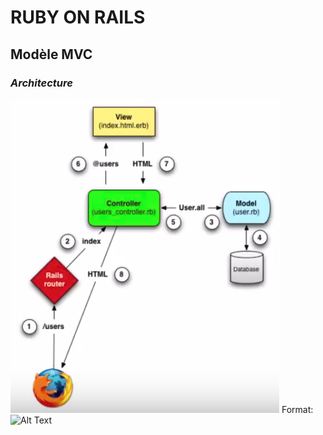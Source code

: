 # RUBY ON RAILS

## Modèle MVC
### ***Architecture***

![Image Archi](/images/schema_MVC.png)
Format: ![Alt Text](url)
